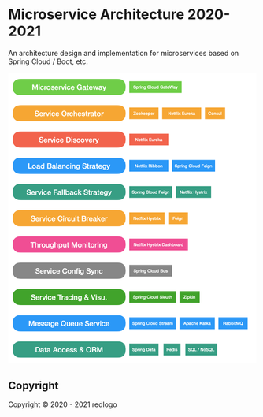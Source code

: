 # Microservice Architecture 2020-2021
An architecture design and implementation for microservices based on Spring Cloud / Boot, etc.

![MicroservicesHubSummary](./MicroservicesHubSummary.png)

## Copyright
Copyright © 2020 - 2021 redlogo